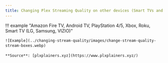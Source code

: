 ```yaml
---
title: Changing Plex Streaming Quality on other devices (Smart TVs and Consoles)
---
```


!!! example "Amazon Fire TV, Android TV, PlayStation 4/5, Xbox, Roku, Smart TV (LG, Samsung, VIZIO)"

    ![Example](../changing-stream-quality/images/change-stream-quality-stream-boxes.webp)

    **Source**: [plxplainers.xyz](https://www.plxplainers.xyz/)
